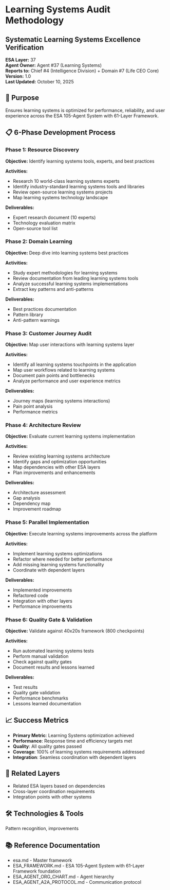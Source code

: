 # Learning Systems Audit Methodology
## Systematic Learning Systems Excellence Verification

**ESA Layer:** 37  
**Agent Owner:** Agent #37 (Learning Systems)  
**Reports to:** Chief #4 (Intelligence Division) + Domain #7 (Life CEO Core)  
**Version:** 1.0  
**Last Updated:** October 10, 2025

## 🎯 Purpose
Ensures learning systems is optimized for performance, reliability, and user experience across the ESA 105-Agent System with 61-Layer Framework.

## 📋 6-Phase Development Process

### Phase 1: Resource Discovery
**Objective:** Identify learning systems tools, experts, and best practices

**Activities:**
- Research 10 world-class learning systems experts
- Identify industry-standard learning systems tools and libraries
- Review open-source learning systems projects
- Map learning systems technology landscape

**Deliverables:**
- Expert research document (10 experts)
- Technology evaluation matrix
- Open-source tool list

### Phase 2: Domain Learning
**Objective:** Deep dive into learning systems best practices

**Activities:**
- Study expert methodologies for learning systems
- Review documentation from leading learning systems tools
- Analyze successful learning systems implementations
- Extract key patterns and anti-patterns

**Deliverables:**
- Best practices documentation
- Pattern library
- Anti-pattern warnings

### Phase 3: Customer Journey Audit
**Objective:** Map user interactions with learning systems layer

**Activities:**
- Identify all learning systems touchpoints in the application
- Map user workflows related to learning systems
- Document pain points and bottlenecks
- Analyze performance and user experience metrics

**Deliverables:**
- Journey maps (learning systems interactions)
- Pain point analysis
- Performance metrics

### Phase 4: Architecture Review
**Objective:** Evaluate current learning systems implementation

**Activities:**
- Review existing learning systems architecture
- Identify gaps and optimization opportunities
- Map dependencies with other ESA layers
- Plan improvements and enhancements

**Deliverables:**
- Architecture assessment
- Gap analysis
- Dependency map
- Improvement roadmap

### Phase 5: Parallel Implementation
**Objective:** Execute learning systems improvements across the platform

**Activities:**
- Implement learning systems optimizations
- Refactor where needed for better performance
- Add missing learning systems functionality
- Coordinate with dependent layers

**Deliverables:**
- Implemented improvements
- Refactored code
- Integration with other layers
- Performance improvements

### Phase 6: Quality Gate & Validation
**Objective:** Validate against 40x20s framework (800 checkpoints)

**Activities:**
- Run automated learning systems tests
- Perform manual validation
- Check against quality gates
- Document results and lessons learned

**Deliverables:**
- Test results
- Quality gate validation
- Performance benchmarks
- Lessons learned documentation

## 📈 Success Metrics
- **Primary Metric**: Learning Systems optimization achieved
- **Performance**: Response time and efficiency targets met
- **Quality**: All quality gates passed
- **Coverage**: 100% of learning systems requirements addressed
- **Integration**: Seamless coordination with dependent layers

## 🔗 Related Layers
- Related ESA layers based on dependencies
- Cross-layer coordination requirements
- Integration points with other systems

## 🛠️ Technologies & Tools
Pattern recognition, improvements

## 📚 Reference Documentation
- esa.md - Master framework
- ESA_FRAMEWORK.md - ESA 105-Agent System with 61-Layer Framework foundation
- ESA_AGENT_ORG_CHART.md - Agent hierarchy
- ESA_AGENT_A2A_PROTOCOL.md - Communication protocol

